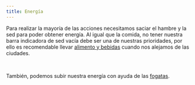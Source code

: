 ```yaml
---
title: Energía
---
```


Para realizar la mayoría de las acciones necesitamos saciar el hambre y la sed para poder obtener energía. Al igual que la comida, no tener nuestra barra indicadora de sed vacía debe ser una de nuestras prioridades, por ello es recomendable llevar [alimento y bebidas](/provisiones) cuando nos alejamos de las ciudades.

<br />

También, podemos subir nuestra energía con ayuda de las [fogatas](/fogatas).


